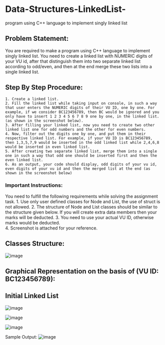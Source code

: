 # Data-Structures-LinkedList-
program using C++ language to implement singly linked list


## Problem Statement:

You are required to make a program using C++ language to implement singly linked list. You need to create a linked list with NUMERIC digits of your VU id, after that distinguish them into two separate linked list according to odd/even, and then at the end merge these two lists into a single linked list. 


## Step By Step Procedure:
    1. Create a linked list.
    2. Fill the linked list while taking input on console, in such a way that user enters the NUMERIC digits of their VU ID, one by one. For example, if we consider BC123456789, then BC would be ignored and you only have to insert 1 2 3 4 5 6 7 8 9 one by one, in the linked list. (as shown in the screenshot below).
    3. After filling your linked list, now you need to create two other linked list one for odd numbers and the other for even numbers.
    4. Now, filter out the digits one by one, and put them in their respective linked list. For example, if your VU ID is BC123456789, then 1,3,5,7,9 would be inserted in the odd linked list while 2,4,6,8 would be inserted in even linked list.
    5. After creating two separate linked list, merge them into a single one in such a way that odd one should be inserted first and then the even linked list. 
    6. As an output, your code should display, odd digits of your vu id, even digits of your vu id and then the merged list at the end (as shown in the screenshot below)

### Important Instructions:
You need to fulfill the following requirements while solving the assignment task. 
    1. Use only user defined classes for Node and List, the use of struct is not allowed.
    2. The structure of Node and List classes should be similar to the structure given below. If you will create extra data members then your marks will be deducted. 
    3. You need to use your actual VU ID, otherwise marks would be deducted.  
    4. Screenshot is attached for your reference. 


## Classes Structure:

![image](https://github.com/amna-rahman/Data-Structures-LinkedList-/assets/109412864/c9f27af4-0e9b-4f84-8cbb-ec5a19f59a9d)



## Graphical Representation on the basis of (VU ID: BC123456789):

## Initial Linked List

![image](https://github.com/amna-rahman/Data-Structures-LinkedList-/assets/109412864/32167597-8bcb-4548-8a4c-545f8f114cc2)

![image](https://github.com/amna-rahman/Data-Structures-LinkedList-/assets/109412864/172d0ded-3d0a-42cb-871c-5d6259415327)

![image](https://github.com/amna-rahman/Data-Structures-LinkedList-/assets/109412864/420184d4-0433-471d-a61a-81cda6dc12e4)



Sample Output:
![image](https://github.com/amna-rahman/Data-Structures-LinkedList-/assets/109412864/b05c5649-48f3-42a0-9614-6a0370ccf8e1)

